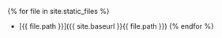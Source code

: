 {% for file in site.static_files %}
   * [{{ file.path }}]({{ site.baseurl }}{{ file.path }})
{% endfor %}